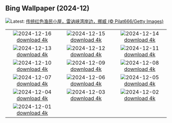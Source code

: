 ## Bing Wallpaper (2024-12)
![](https://www.bing.com/th?id=OHR.ReinefjordenNorway_ZH-CN1198843758_UHD.jpg&w=1000)Latest: [传统红色渔民小屋，雷讷峡湾岸边，挪威 (© Pilat666/Getty Images)](https://www.bing.com/th?id=OHR.ReinefjordenNorway_ZH-CN1198843758_UHD.jpg)

|      |      |      |
| :----: | :----: | :----: |
|![](https://www.bing.com/th?id=OHR.SalzburgSnow_ZH-CN0964131994_UHD.jpg&pid=hp&w=384&h=216&rs=1&c=4)2024-12-16 [download 4k](https://www.bing.com/th?id=OHR.SalzburgSnow_ZH-CN0964131994_UHD.jpg)|![](https://www.bing.com/th?id=OHR.MisurinaLake_ZH-CN0744434715_UHD.jpg&pid=hp&w=384&h=216&rs=1&c=4)2024-12-15 [download 4k](https://www.bing.com/th?id=OHR.MisurinaLake_ZH-CN0744434715_UHD.jpg)|![](https://www.bing.com/th?id=OHR.NorthernHawkOwl_ZH-CN8408027305_UHD.jpg&pid=hp&w=384&h=216&rs=1&c=4)2024-12-14 [download 4k](https://www.bing.com/th?id=OHR.NorthernHawkOwl_ZH-CN8408027305_UHD.jpg)|
|![](https://www.bing.com/th?id=OHR.ChristmasBudapest_ZH-CN8197439971_UHD.jpg&pid=hp&w=384&h=216&rs=1&c=4)2024-12-13 [download 4k](https://www.bing.com/th?id=OHR.ChristmasBudapest_ZH-CN8197439971_UHD.jpg)|![](https://www.bing.com/th?id=OHR.WildPoinsettia_ZH-CN9570708784_UHD.jpg&pid=hp&w=384&h=216&rs=1&c=4)2024-12-12 [download 4k](https://www.bing.com/th?id=OHR.WildPoinsettia_ZH-CN9570708784_UHD.jpg)|![](https://www.bing.com/th?id=OHR.DolomitesSky_ZH-CN9299967785_UHD.jpg&pid=hp&w=384&h=216&rs=1&c=4)2024-12-11 [download 4k](https://www.bing.com/th?id=OHR.DolomitesSky_ZH-CN9299967785_UHD.jpg)|
|![](https://www.bing.com/th?id=OHR.CornwallSnow_ZH-CN8407245245_UHD.jpg&pid=hp&w=384&h=216&rs=1&c=4)2024-12-10 [download 4k](https://www.bing.com/th?id=OHR.CornwallSnow_ZH-CN8407245245_UHD.jpg)|![](https://www.bing.com/th?id=OHR.GuanacosChile_ZH-CN7011761081_UHD.jpg&pid=hp&w=384&h=216&rs=1&c=4)2024-12-09 [download 4k](https://www.bing.com/th?id=OHR.GuanacosChile_ZH-CN7011761081_UHD.jpg)|![](https://www.bing.com/th?id=OHR.ReopeningNotreDame_ZH-CN6512133762_UHD.jpg&pid=hp&w=384&h=216&rs=1&c=4)2024-12-08 [download 4k](https://www.bing.com/th?id=OHR.ReopeningNotreDame_ZH-CN6512133762_UHD.jpg)|
|![](https://www.bing.com/th?id=OHR.ArraialdoCabo_ZH-CN6202620711_UHD.jpg&pid=hp&w=384&h=216&rs=1&c=4)2024-12-07 [download 4k](https://www.bing.com/th?id=OHR.ArraialdoCabo_ZH-CN6202620711_UHD.jpg)|![](https://www.bing.com/th?id=OHR.GreaterSnow2024_ZH-CN5929129591_UHD.jpg&pid=hp&w=384&h=216&rs=1&c=4)2024-12-06 [download 4k](https://www.bing.com/th?id=OHR.GreaterSnow2024_ZH-CN5929129591_UHD.jpg)|![](https://www.bing.com/th?id=OHR.MonoTufa_ZH-CN4998806540_UHD.jpg&pid=hp&w=384&h=216&rs=1&c=4)2024-12-05 [download 4k](https://www.bing.com/th?id=OHR.MonoTufa_ZH-CN4998806540_UHD.jpg)|
|![](https://www.bing.com/th?id=OHR.RhinosKenya_ZH-CN4422118541_UHD.jpg&pid=hp&w=384&h=216&rs=1&c=4)2024-12-04 [download 4k](https://www.bing.com/th?id=OHR.RhinosKenya_ZH-CN4422118541_UHD.jpg)|![](https://www.bing.com/th?id=OHR.JaipurFort_ZH-CN3891828158_UHD.jpg&pid=hp&w=384&h=216&rs=1&c=4)2024-12-03 [download 4k](https://www.bing.com/th?id=OHR.JaipurFort_ZH-CN3891828158_UHD.jpg)|![](https://www.bing.com/th?id=OHR.SnowMoose_ZH-CN3364979952_UHD.jpg&pid=hp&w=384&h=216&rs=1&c=4)2024-12-02 [download 4k](https://www.bing.com/th?id=OHR.SnowMoose_ZH-CN3364979952_UHD.jpg)|
|![](https://www.bing.com/th?id=OHR.IcebergsAntarctica_ZH-CN2942178295_UHD.jpg&pid=hp&w=384&h=216&rs=1&c=4)2024-12-01 [download 4k](https://www.bing.com/th?id=OHR.IcebergsAntarctica_ZH-CN2942178295_UHD.jpg)|